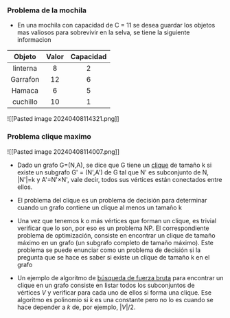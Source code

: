 
### Problema de la mochila

- En una mochila con capacidad de C = 11 se desea guardar los objetos mas valiosos para sobrevivir en la selva, se tiene la siguiente informacion

|  Objeto  | Valor | Capacidad |
| :------: | :---: | :-------: |
| linterna |   8   |     2     |
| Garrafon |  12   |     6     |
|  Hamaca  |   6   |     5     |
| cuchillo |  10   |     1     |
![[Pasted image 20240408114321.png]]

### Problema clique maximo

![[Pasted image 20240408114007.png]]

- Dado un grafo G=(N,A), se dice que G tiene un [clique](https://es.wikipedia.org/wiki/Clique "Clique") de tamaño k si existe un subgrafo G' = (N',A') de G tal que N' es subconjunto de N, |N'|=k y A'=N'×N', vale decir, todos sus vértices están conectados entre ellos.

- El problema del clique es un problema de decisión para determinar cuando un grafo contiene un clique al menos un tamaño k 

- Una vez que tenemos k o más vértices que forman un clique, es trivial verificar que lo son, por eso es un problema NP. El correspondiente problema de optimización, consiste en encontrar un clique de tamaño máximo en un grafo (un subgrafo completo de tamaño máximo). Este problema se puede enunciar como un problema de decisión si la pregunta que se hace es saber si existe un clique de tamaño k en el grafo

- Un ejemplo de algoritmo de [búsqueda de fuerza bruta](https://es.wikipedia.org/wiki/B%C3%BAsqueda_de_fuerza_bruta "Búsqueda de fuerza bruta") para encontrar un clique en un grafo consiste en listar todos los subconjuntos de vértices _V_ y verificar para cada uno de ellos si forma una clique. Ese algoritmo es polinomio si _k_ es una constante pero no lo es cuando se hace depender a _k_ de, por ejemplo, |_V_|/2.

